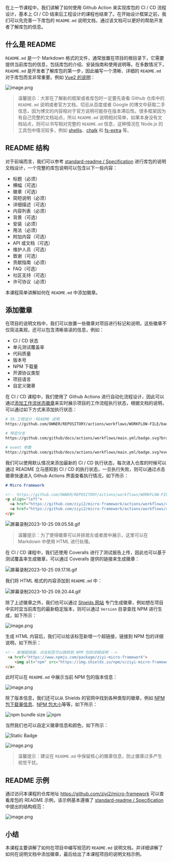 在上一节课程中，我们讲解了如何使用 Github Action 来实现库包的 CI / CD 流程设计，基本上 CI / CD 结束后工程设计的课程也结束了。在开始设计框架之前，我们可以先完善一下库包的 `README.md` 说明文档，通过该文档可以更好的帮助开发者了解库包的信息。

## 什么是 README

`README.md` 是一个 Markdown 格式的文件，通常放置在项目的根目录下，它需要提供当前库包的信息，包括库包的介绍、安装指南和使用说明等。在多数情况下，`README.md` 是开发者了解库包的第一步，因此编写一个清晰、详细的 `README.md` 对于库包而言非常重要。例如 [Vue2 的说明](https://github.com/vuejs/vue)：

![image.png](./images/ec04108a163ff2d979424f313dbeac0b.png)

> 温馨提示：大家在了解新的框架或者库包时一定要先查看 Github 仓库中的 `README.md` 说明或者官方文档，切忌从百度或者 Google 的博文中获取二手信息，因为博文的内容相对于官方说明可能存在版本滞后性。很多框架因为有自己完整的文档站点，所以 `README.md` 说明相对简单，如果本身没有文档站点，则可以书写相对完整的 `README.md` 信息，这种情况在 Node.js 的工具包中情况较多，例如 [shelljs](https://github.com/shelljs/shelljs)、[chalk](https://github.com/chalk/chalk) 和 [fs-extra](https://github.com/jprichardson/node-fs-extra) 等。

## README 结构

对于前端而言，我们可以参考 [standard-readme / Specification](https://github.com/RichardLitt/standard-readme/blob/main/spec.md#specification) 进行库包的说明文档设计，一个完整的库包说明可以包含以下一些内容：

*   标题（必须）
*   横幅（可选）
*   徽章（可选）
*   简短说明（必须）
*   详细描述（可选）
*   内容列表（必须）
*   背景（可选）
*   安装（必须）
*   用法（必须）
*   附加内容（可选）
*   API 或文档（可选）
*   维护人员（可选）
*   致谢（可选）
*   贡献指南（必须）
*   FAQ（可选）
*   社区支持（可选）
*   许可协议（必须）

本课程简单讲解如何在 `README.md` 中添加徽章。

## 添加徽章

在项目的说明文档中，我们可以放置一些徽章对项目进行标记和说明，这些徽章不仅简洁美观，还可以包含清晰易读的信息，例如：

*   CI / CD 状态
*   单元测试覆盖率
*   代码质量
*   版本号
*   NPM 下载量
*   开源协议类型
*   项目语言
*   自定义徽章

在 CI / CD 课程中，我们使用了 Github Actions 进行自动化流程设计，因此可以通过[添加工作流状态徽章](https://docs.github.com/zh/actions/monitoring-and-troubleshooting-workflows/adding-a-workflow-status-badge)来实时展示项目的工作流程执行状态，根据文档的说明，可以通过如下方式来添加执行状态：

```bash
# 38.工程设计：README 说明
https://github.com/OWNER/REPOSITORY/actions/workflows/WORKFLOW-FILE/badge.svg

# 特定分支
https://github.com/github/docs/actions/workflows/main.yml/badge.svg?branch=feature-1

# event 参数
https://github.com/github/docs/actions/workflows/main.yml/badge.svg?event=push
```

我们可以使用默认情况来添加最新的 CI / CD 执行状态，每次进入仓库的时候可以通过 README 立马感知到 CI / CD 的执行状态，一旦执行失败，则可以通过点击徽章快速进入 Github Actions 界面查看执行情况，如下所示：

```markdown
# Micro Framework

<!-- https://github.com/OWNER/REPOSITORY/actions/workflows/WORKFLOW-FILE/badge.svg -->
<p align="left">
  <a href="https://github.com/ziyi2/micro-framework/actions/workflows/ci.yml"><img src="https://github.com/ziyi2/micro-framework/actions/workflows/ci.yml/badge.svg" alt="CI Status"></a>
  <a href="https://github.com/ziyi2/micro-framework/actions/workflows/cd.yml"><img src="https://github.com/ziyi2/micro-framework/actions/workflows/cd.yml/badge.svg" alt="CD Status"></a>
</p>
```

![屏幕录制2023-10-25 09.05.58.gif](./images/8642b2f20cbaf0f96a0a9ead67aa0696.png)

> 温馨提示：为了使得徽章可以并排居左或者居中展示，这里可以在 Markdown 中使用 HTML 进行处理。

在 CI / CD 课程中，我们还使用 Coveralls 进行了测试报告上传，因此也可以基于测试覆盖率生成徽章，可以通过 Coveralls 提供的链接来生成徽章：

![屏幕录制2023-10-25 09.17.16.gif](./images/f3b561180ac17ab1430ab01d92281c72.png)

我们将 HTML 格式的内容添加到 `README.md` 中：

![屏幕录制2023-10-25 09.20.44.gif](./images/3143635815c7e1a204a35493061ff68e.png)

除了上述徽章之外，我们也可以通过 [Shields 网站](https://shields.io/) 专门生成徽章，例如想在项目中实时显当前库包的最新稳定版本，则可以通过 `Version` 目录查找 NPM 进行生成，如下所示：

![image.png](./images/cb9ab7e38645c307441d62a2b117808b.png)

生成 HTML 内容后，我们可以给该标签新增一个超链接，链接到 NPM 包的详细说明，如下所示：

```html
<!-- 新增超链接，点击标签可以跳转到 NPM 包的详细说明 -->
 <a href="https://www.npmjs.com/package/ziyi-micro-framework">
    <img alt="npm" src="https://img.shields.io/npm/v/ziyi-micro-framework">
</a>
```

此时可以在 `README.md` 中展示当前 NPM 包的版本信息：

![image.png](./images/3713f094aa58f72951df0398a77fcf6d.png)

除了版本信息，我们还可以从 Shields 的官网中找到各种类型的徽章，例如 [NPM 包下载量信息](https://shields.io/badges/npm-1)、[NPM 包大小](https://shields.io/badges/npm-bundle-size)等等，如下所示：

<p align="left">
  <img style="display:inline-block" alt="npm bundle size" src="https://p3-juejin.byteimg.com/tos-cn-i-k3u1fbpfcp/02dd8dc6605243fd82c736441d32ed46~tplv-k3u1fbpfcp-image.image#?w=122&#x26;h=20&#x26;s=1165&#x26;e=svg&#x26;b=555555">
  <img style="display:inline-block" alt="npm" src="https://p3-juejin.byteimg.com/tos-cn-i-k3u1fbpfcp/3d4490baceb04605a18b9cc415238310~tplv-k3u1fbpfcp-image.image#?w=134&#x26;h=20&#x26;s=1160&#x26;e=svg&#x26;b=565656">
</p>

当然我们也可以自定义徽章信息和颜色，如下所示：

<p align="left">
 <img alt="Static Badge" src="https://p3-juejin.byteimg.com/tos-cn-i-k3u1fbpfcp/874732134a4b4aeebaa201a40ee5d509~tplv-k3u1fbpfcp-image.image#?w=78&#x26;h=20&#x26;s=1130&#x26;e=svg&#x26;a=1&#x26;b=d05f49"></p>
</p>

![image.png](./images/4255b997205b3713735a2694ec37992d.png)

> 温馨提示：建议在 `README.md` 中保留核心的徽章信息，防止徽章过多产生视觉干扰。

## README 示例

通过访问本课程的仓库地址 https://github.com/ziyi2/micro-framework 可以查看库包的 README 示例，该示例基本遵循了 [standard-readme / Specification](https://github.com/RichardLitt/standard-readme/blob/main/spec.md#specification) 中提出的结构规范：

![image.png](./images/90298acea0540761b038247c08511bd7.png)


## 小结

本课程主要讲解了如何在项目中编写规范的 `README.md` 说明文档，并详细讲解了如何在说明文档中添加徽章，最后给出了本课程项目的说明文档示例。
